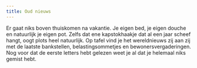 ```yaml
---
title: Oud nieuws
---
```

Er gaat niks boven thuiskomen na vakantie. Je eigen bed, je eigen douche en natuurlijk je eigen pot. Zelfs dat ene kapstokhaakje dat al een jaar scheef hangt, oogt plots heel natuurlijk. Op tafel vind je het wereldnieuws zij aan zij met de laatste bankstellen, belastingsommetjes en bewonersvergaderingen. Nog voor dat de eerste letters hebt gelezen weet je al dat je helemaal niks gemist hebt.
